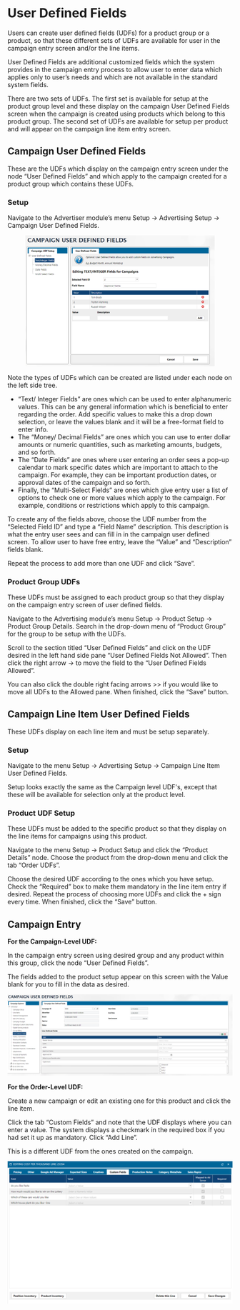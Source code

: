 # User Defined Fields

Users can create user defined fields (UDFs) for a product group or a product, so that these different sets of UDFs are available for user in the campaign entry screen and/or the line items.

User Defined Fields are additional customized fields which the system provides in the campaign entry process to allow user to enter data which applies only to user’s needs and which are not available in the standard system fields.

There are two sets of UDFs. The first set is available for setup at the product group level and these display on the campaign User Defined Fields screen when the campaign is created using products which belong to this product group. The second set of UDFs are available for setup per product and will appear on the campaign line item entry screen.

## Campaign User Defined Fields <a href="#_toc79062073" id="_toc79062073"></a>

These are the UDFs which display on the campaign entry screen under the node “User Defined Fields” and which apply to the campaign created for a product group which contains these UDFs.

### Setup <a href="#_toc79062074" id="_toc79062074"></a>

Navigate to the Advertiser module’s menu Setup -> Advertising Setup -> Campaign User Defined Fields.

<figure><img src="../../../../.gitbook/assets/image (1108).png" alt=""><figcaption></figcaption></figure>

Note the types of UDFs which can be created are listed under each node on the left side tree.

* “Text/ Integer Fields” are ones which can be used to enter alphanumeric values. This can be any general information which is beneficial to enter regarding the order. Add specific values to make this a drop down selection, or leave the values blank and it will be a free-format field to enter info.
* The “Money/ Decimal Fields” are ones which you can use to enter dollar amounts or numeric quantities, such as marketing amounts, budgets, and so forth.
* The “Date Fields” are ones where user entering an order sees a pop-up calendar to mark specific dates which are important to attach to the campaign. For example, they can be important production dates, or approval dates of the campaign and so forth.
* Finally, the “Multi-Select Fields” are ones which give entry user a list of options to check one or more values which apply to the campaign. For example, conditions or restrictions which apply to this campaign.

To create any of the fields above, choose the UDF number from the “Selected Field ID” and type a “Field Name” description. This description is what the entry user sees and can fill in in the campaign user defined screen. To allow user to have free entry, leave the “Value” and “Description” fields blank.

Repeat the process to add more than one UDF and click “Save”.

### Product Group UDFs <a href="#_toc79062075" id="_toc79062075"></a>

These UDFs must be assigned to each product group so that they display on the campaign entry screen of user defined fields.

Navigate to the Advertising module’s menu Setup -> Product Setup -> Product Group Details. Search in the drop-down menu of “Product Group” for the group to be setup with the UDFs.

Scroll to the section titled “User Defined Fields” and click on the UDF desired in the left hand side pane “User Defined Fields Not Allowed”. Then click the right arrow -> to move the field to the “User Defined Fields Allowed”.

You can also click the double right facing arrows >> if you would like to move all UDFs to the Allowed pane. When finished, click the “Save” button.

## Campaign Line Item User Defined Fields <a href="#_toc79062076" id="_toc79062076"></a>

These UDFs display on each line item and must be setup separately.

### Setup <a href="#_toc79062077" id="_toc79062077"></a>

Navigate to the menu Setup -> Advertising Setup -> Campaign Line Item User Defined Fields.

Setup looks exactly the same as the Campaign level UDF's, except that these will be available for selection only at the product level.

### Product UDF Setup <a href="#_toc79062078" id="_toc79062078"></a>

These UDFs must be added to the specific product so that they display on the line items for campaigns using this product.

Navigate to the menu Setup -> Product Setup and click the “Product Details” node. Choose the product from the drop-down menu and click the tab “Order UDFs”.

Choose the desired UDF according to the ones which you have setup. Check the “Required” box to make them mandatory in the line item entry if desired. Repeat the process of choosing more UDFs and click the + sign every time. When finished, click the “Save” button.

## Campaign Entry

**For the Campaign-Level UDF:**

In the campaign entry screen using desired group and any product within this group, click the node “User Defined Fields”.

The fields added to the product setup appear on this screen with the Value blank for you to fill in the data as desired.

![](<../../../../.gitbook/assets/image (1521).png>)

**For the Order-Level UDF:**

Create a new campaign or edit an existing one for this product and click the line item.

Click the tab “Custom Fields” and note that the UDF displays where you can enter a value. The system displays a checkmark in the required box if you had set it up as mandatory. Click “Add Line”.

This is a different UDF from the ones created on the campaign.

![](<../../../../.gitbook/assets/image (1274).png>)
